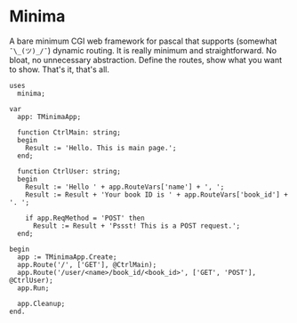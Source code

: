 # Minima

A bare minimum CGI web framework for pascal that supports (somewhat `¯\_(ツ)_/¯`) dynamic routing.
It is really minimum and straightforward. No bloat, no unnecessary abstraction.
Define the routes, show what you want to show.
That's it, that's all.

```delphi
uses
  minima;

var
  app: TMinimaApp;

  function CtrlMain: string;
  begin
    Result := 'Hello. This is main page.';
  end;

  function CtrlUser: string;
  begin
    Result := 'Hello ' + app.RouteVars['name'] + ', ';
    Result := Result + 'Your book ID is ' + app.RouteVars['book_id'] + '. ';

    if app.ReqMethod = 'POST' then
      Result := Result + 'Pssst! This is a POST request.';
  end;

begin
  app := TMinimaApp.Create;
  app.Route('/', ['GET'], @CtrlMain);
  app.Route('/user/<name>/book_id/<book_id>', ['GET', 'POST'], @CtrlUser);
  app.Run;

  app.Cleanup;
end.
```
